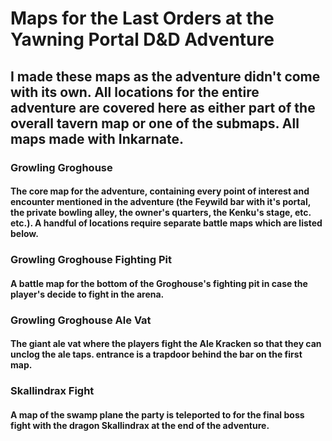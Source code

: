 # Maps for the Last Orders at the Yawning Portal D&D Adventure
## I made these maps as the adventure didn't come with its own. All locations for the entire adventure are covered here as either part of the overall tavern map or one of the submaps. All maps made with Inkarnate.

### Growling Groghouse
#### The core map for the adventure, containing every point of interest and encounter mentioned in the adventure (the Feywild bar with it's portal, the private bowling alley, the owner's quarters, the Kenku's stage, etc. etc.). A handful of locations require separate battle maps which are listed below.

### Growling Groghouse Fighting Pit
#### A battle map for the bottom of the Groghouse's fighting pit in case the player's decide to fight in the arena.

### Growling Groghouse Ale Vat
#### The giant ale vat where the players fight the Ale Kracken so that they can unclog the ale taps. entrance is a trapdoor behind the bar on the first map.

### Skallindrax Fight
#### A map of the swamp plane the party is teleported to for the final boss fight with the dragon Skallindrax at the end of the adventure.
